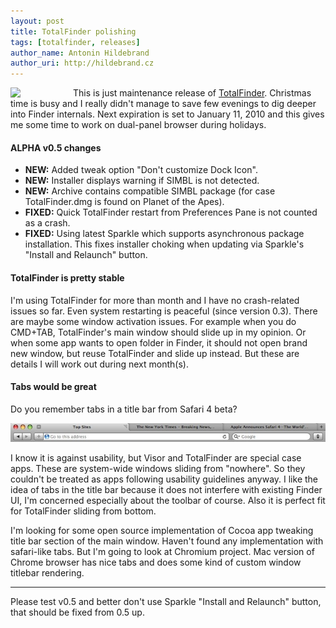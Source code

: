 ```yaml
---
layout: post
title: TotalFinder polishing
tags: [totalfinder, releases]
author_name: Antonin Hildebrand
author_uri: http://hildebrand.cz
---
```


<img src="/shared/img/totalfinder-logo.png" width="80" style="float: left; margin-right: 20px"> 

This is just maintenance release of [TotalFinder](http://totalfinder.binaryage.com). Christmas time is busy and I really didn't manage to save few evenings to dig deeper into Finder internals.
Next expiration is set to January 11, 2010 and this gives me some time to work on dual-panel browser during holidays.

#### ALPHA v0.5 changes

<ul class="changes">
    <li><b>NEW:</b> Added tweak option "Don't customize Dock Icon".</li>
    <li><b>NEW:</b> Installer displays warning if SIMBL is not detected.</li>
    <li><b>NEW:</b> Archive contains compatible SIMBL package (for case TotalFinder.dmg is found on Planet of the Apes).</li>
    <li><b>FIXED:</b> Quick TotalFinder restart from Preferences Pane is not counted as a crash.</li>
    <li><b>FIXED:</b> Using latest Sparkle which supports asynchronous package installation. This fixes installer choking when updating via Sparkle's "Install and Relaunch" button.</li>
</ul>

#### TotalFinder is pretty stable

I'm using TotalFinder for more than month and I have no crash-related issues so far. Even system restarting is peaceful (since version 0.3).
There are maybe some window activation issues. For example when you do CMD+TAB, TotalFinder's main window should slide up in my opinion. 
Or when some app wants to open folder in Finder, it should not open brand new window, but reuse TotalFinder 
and slide up instead. But these are details I will work out during next month(s).

#### Tabs would be great

Do you remember tabs in a title bar from Safari 4 beta?

<img src="/images/safari-beta-tabs.jpg"> 

I know it is against usability, but Visor and TotalFinder are special case apps. These are system-wide windows sliding from "nowhere". 
So they couldn't be treated as apps following usability guidelines anyway. 
I like the idea of tabs in the title bar because it does not interfere with existing
Finder UI, I'm concerned especially about the toolbar of course. Also it is perfect fit for TotalFinder sliding from bottom.

I'm looking for some open source implementation of Cocoa app tweaking title bar section of the main window. 
Haven't found any implementation with safari-like tabs. 
But I'm going to look at Chromium project. Mac version of Chrome browser has nice tabs and does some kind of custom window titlebar rendering.

---

Please test v0.5 and better don't use Sparkle "Install and Relaunch" button, that should be fixed from 0.5 up.